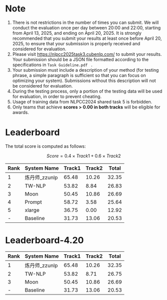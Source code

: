 # Note

1. There is not restrictions in the number of times you can submit. We will conduct the evaluation once per day between 20:00 and 22:00, starting from April 13, 2025, and ending on April 20, 2025. It is strongly recommended that you submit your results at least once before April 20, 2025, to ensure that your submission is properly received and considered for evaluation.
2. Please visit https://nlpcc2025task3.cubenlp.com/ to submit your results. Your submission should be a JSON file formatted according to the specifications in  `Task Guideline.pdf ` .
3. Your submission must include a description of your method (for testing phrase, a simple paragraph is sufficient so that you can focus on optimizing your system). Submissions without this description will not be considered for evaluation.
4. During the testing process, only a portion of the testing data will be used for evaluation, in order to prevent cheating.
5. Usage of training data from NLPCC2024 shared task 5 is forbidden.
6. Only teams that achieve **scores > 0.00 in both tracks** will be eligible for awards.

# Leaderboard

The total score is computed as follows:

$$Score = 0.4\times Track1 + 0.6 \times Track2$$

| Rank | System Name   | Track1 | Track2 | Total |
| ---- | ------------- | ------ | ------ | ----- |
| 1    | 炼丹师_zzunlp | 65.48  | 10.26  | 32.35 |
| 2    | TW-NLP        | 53.82  | 8.84   | 26.83 |
| 3    | Moon          | 50.45  | 10.86  | 26.69 |
| 4    | Prompt        | 58.72  | 3.58   | 25.64 |
| 5    | xlarge        | 36.75  | 0.00   | 12.92 |
| -    | Baseline      | 31.73  | 13.06  | 20.53 |



# Leaderboard-4.20

| Rank | System Name   | Track1 | Track2 | Total |
| ---- | ------------- | ------ | ------ | ----- |
| 1    | 炼丹师_zzunlp | 65.48  | 10.26  | 32.35 |
| 2    | TW-NLP        | 53.82  | 8.71   | 26.75 |
| 3    | Moon          | 50.45  | 10.86  | 26.69 |
| -    | Baseline      | 31.73  | 13.06  | 20.53 |

